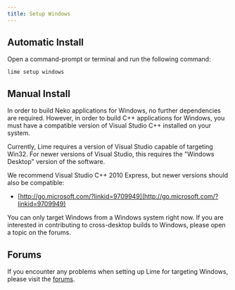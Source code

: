 ```yaml
---
title: Setup Windows
---
```


## Automatic Install

Open a command-prompt or terminal and run the following command:

    lime setup windows

## Manual Install

In order to build Neko applications for Windows, no further dependencies are required. However, in order to build C++ applications for Windows, you must have a compatible version of Visual Studio C++ installed on your system.

Currently, Lime requires a version of Visual Studio capable of targeting Win32. For newer versions of Visual Studio, this requires the "Windows Desktop" version of the software.

We recommend Visual Studio C++ 2010 Express, but newer versions should also be compatible:

 * [http://go.microsoft.com/?linkid=9709949](http://go.microsoft.com/?linkid=9709949)

You can only target Windows from a Windows system right now. If you are interested in contributing to cross-desktop builds to Windows, please open a topic on the forums.

## Forums

If you encounter any problems when setting up Lime for targeting Windows, please visit the [forums](http://community.openfl.org/c/help).
